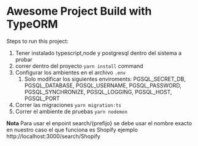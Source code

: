 # Awesome Project Build with TypeORM

Steps to run this project:

1. Tener instalado typescript,node y postgresql dentro del sistema a probar 
2. correr dentro del proyecto `yarn install` command
3. Configurar los ambientes en el archivo `.env`
   1. Solo modificar los siguientes enviroments:
      PGSQL_SECRET_DB,
      PGSQL_DATABASE,
      PGSQL_USERNAME,
      PGSQL_PASSWORD,
      PGSQL_SYNCHRONIZE,
      PGSQL_LOGGING,
      PGSQL_HOST,
      PGSQL_PORT
3. Correr las migraciones `yarn migration:ts`
4. Correr el ambiente de pruebas `yarn nodemon`

**Nota** Para usar el enpoint search/{prefijo} se debe usar el nombre exacto en nuestro caso el que funciona es Shopify ejemplo http://localhost:3000/search/Shopify

